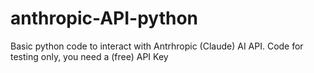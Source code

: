 # anthropic-API-python
Basic python code to interact with Antrhropic (Claude) AI API. Code for testing only, you need a (free) API Key
